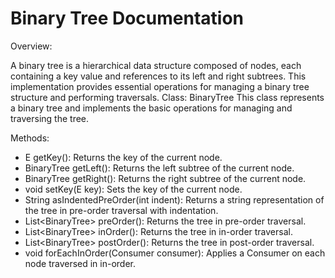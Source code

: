 # Binary Tree Documentation

Overview:

A binary tree is a hierarchical data structure composed of nodes, each containing a key value and references to its left and right subtrees. This implementation provides essential operations for managing a binary tree structure and performing traversals. Class: BinaryTree<E> This class represents a binary tree and implements the basic operations for managing and traversing the tree.

Methods:

* E getKey(): Returns the key of the current node.
* BinaryTree<E> getLeft(): Returns the left subtree of the current node.
* BinaryTree<E> getRight(): Returns the right subtree of the current node.
* void setKey(E key): Sets the key of the current node.
* String asIndentedPreOrder(int indent): Returns a string representation of the tree in pre-order traversal with indentation.
* List<BinaryTree<E>> preOrder(): Returns the tree in pre-order traversal.
* List<BinaryTree<E>> inOrder(): Returns the tree in in-order traversal.
* List<BinaryTree<E>> postOrder(): Returns the tree in post-order traversal.
* void forEachInOrder(Consumer<E> consumer): Applies a Consumer<E> on each node traversed in in-order.
